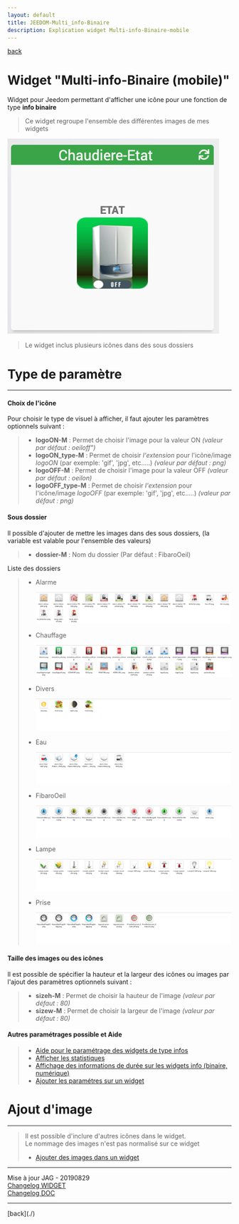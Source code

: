 ```yaml
---
layout: default
title: JEEDOM-Multi_info-Binaire
description: Explication widget Multi-info-Binaire-mobile
---
```

[back](./)
# Widget "Multi-info-Binaire (mobile)" 

Widget pour Jeedom permettant d'afficher une icône pour une fonction de type <b>info binaire</b>
<blockquote>
    Ce widget regroupe l'ensemble des différentes images de mes widgets
</blockquote>

<p><img src="Img/RESULTAT%20-%20JEEDOM-Chaudiere-ETAT.png" alt="Resultat" /></p>
<blockquote>
    Le widget inclus plusieurs icônes dans des sous dossiers
</blockquote>

<h1 id="Type de paramètre">Type de paramètre</h1>
<hr />
<h4 id="Logo">Choix de l'icône</h4>
Pour choisir le type de visuel à afficher, il faut ajouter les paramètres optionnels suivant :
<blockquote>
        <ul>
            <li><b>logoON-M</b> : Permet de choisir l'image pour la valeur ON <i>(valeur par défaut : oeiloff")</i></li>
            <li><b>logoON_type-M</b> : Permet de choisir <i>l'extension</i> pour l'icône/image <i>logoON</i> (par exemple: 'gif', 'jpg', etc.....)<i> (valeur par défaut : png)</i></li>
            <li><b>logoOFF-M</b> : Permet de choisir l'image pour la valeur OFF <i>(valeur par défaut : oeilon)</i></li>
            <li><b>logoOFF_type-M</b> : Permet de choisir <i>l'extension</i> pour l'icône/image <i>logoOFF</i> (par exemple: 'gif', 'jpg', etc.....)<i> (valeur par défaut : png)</i></li>
        </ul>
</blockquote>

<h4 id="Dossier">Sous dossier</h4>
Il possible d'ajouter de mettre les images dans des sous dossiers, (la variable est valable pour l'ensemble des valeurs)
<blockquote>
        <ul>
            <li><b>dossier-M</b> : Nom du dossier (Par défaut : FibaroOeil)</li>
        </ul>
</blockquote>
Liste des dossiers
<blockquote>
    <ul>
        <li>Alarme</li>
        <p><img src="Img/VISUEL%20-%20JEEDOM-Multi-Alarme.png" alt="Visuels" /></p>
        <li>Chauffage</li>
        <p><img src="Img/VISUEL%20-%20JEEDOM-Multi-Chauffage.png" alt="Visuels" /></p>
        <li>Divers</li>
        <p><img src="Img/VISUEL%20-%20JEEDOM-Multi-Divers.png" alt="Visuels" /></p>
        <li>Eau</li>
        <p><img src="Img/VISUEL%20-%20JEEDOM-Multi-Eau.png" alt="Visuels" /></p>
        <li>FibaroOeil</li>
        <p><img src="Img/VISUEL%20-%20JEEDOM-Multi-FibaroOeil.png" alt="Visuels" /></p>
        <li>Lampe</li>
        <p><img src="Img/VISUEL%20-%20JEEDOM-Multi-Lampe.png" alt="Visuels" /></p>
        <li>Prise</li>
        <p><img src="Img/VISUEL%20-%20JEEDOM-Multi-Prise.png" alt="Visuels" /></p>
    </ul>
</blockquote>

<h4 id="Taille">Taille des images ou des icônes</h4>
Il est possible de spécifier la hauteur et la largeur des icônes ou images par l'ajout des paramètres optionnels suivant :
<blockquote>
        <ul>
            <li><b>sizeh-M</b> : Permet de choisir la hauteur de l'image <i>(valeur par défaut : 80)</i></li>
            <li><b>sizew-M</b> : Permet de choisir la largeur de l'image <i>(valeur par défaut : 80)</i></li>
        </ul>
</blockquote>

<h4 id="Aider">Autres paramétrages possible et Aide</h4>
<blockquote>
        <ul>
            <li><a href="./JEEDOM-AIDE-CONFIG-INFOS.html">Aide pour le paramétrage des widgets de type infos</a></li>
            <li><a href="JEEDOM-AIDE-STATS.html">Afficher les statistiques</a></li>
            <li><a href="JEEDOM-AIDE-STATS TEMPS.html">Affichage des informations de durée sur les widgets info (binaire, numérique)</a></li>
            <li><a href="JEEDOM-AIDE-PARA.html">Ajouter les paramétres sur un widget</a></li>
        </ul>
</blockquote>
    
<h1 id="Add img">Ajout d'image</h1>
<hr />
<blockquote>
        Il est possible d'inclure d'autres icônes dans le widget.<br/>
        Le nommage des images n'est pas normalisé sur ce widget
        <ul>
            <li><a href="./JEEDOM-AIDE-ADD_IMG.html">Ajouter des images dans un widget</a></li>
        </ul>
</blockquote>

<hr />
<dl>
    <dt>Mise à jour JAG - 20190829<br/>
    <a href="https://github.com/JEALG/JEEDOM-Multi_info-Binaire--mobile/commits/master">Changelog WIDGET</a><br/>
    <a href="https://github.com/JEALG/JEEDOM-Widget_JAG-doc/commits/master">Changelog DOC</a></dt>
</dl>
<hr />
[back](./)